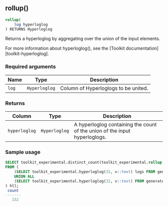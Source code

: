 ## rollup()

```SQL
rollup(
    log hyperloglog
) RETURNS Hyperloglog
```

Returns a hyperloglog by aggregating over the union of the input elements.

For more information about hyperloglog(), see the
[Toolkit documentation][toolkit-hyperloglog].

### Required arguments

|Name| Type |Description|
|---|---|---|
|`log`|`Hyperloglog`|Column of Hyperloglogs to be united.|

### Returns

|Column|Type|Description|
|---|---|---|
|`hyperloglog`|`Hyperloglog`|A hyperloglog containing the count of the union of the input hyperloglogs.|


### Sample usage

```SQL
SELECT toolkit_experimental.distinct_count(toolkit_experimental.rollup(logs))
FROM (
    (SELECT toolkit_experimental.hyperloglog(32, v::text) logs FROM generate_series(1, 100) v)
    UNION ALL
    (SELECT toolkit_experimental.hyperloglog(32, v::text) FROM generate_series(50, 150) v)
) hll;
 count
-------
   152
```
